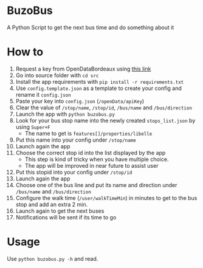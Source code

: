 # BuzoBus

A Python Script to get the next bus time and do something about it

# How to

1. Request a key from OpenDataBordeaux using [this link ](https://data.bordeaux-metropole.fr/opendata/key)
2. Go into source folder with `cd src`
3. Install the app requirements with `pip install -r requirements.txt`
4. Use `config.template.json` as a template to create your config and rename it `config.json`
5. Paste your key into `config.json` (`/openData/apiKey`)
6. Clear the value of `/stop/name`, `/stop/id`, `/bus/name` and `/bus/direction`
7. Launch the app with `python buzobus.py`
8. Look for your bus stop name into the newly created `stops_list.json` by using `Super+F`
	- The name to get is `features[]/properties/libelle`
9. Put this name into your config under `/stop/name`
10. Launch again the app
11. Choose the correct stop id into the list displayed by the app
	- This step is kind of tricky when you have multiple choice. 
	- The app will be improved in near future to assist user
12. Put this stopid into your config under `/stop/id`
13. Launch again the app
14. Choose one of the bus line and put its name and direction under `/bus/name` and `/bus/direction`
15. Configure the walk time (`/user/walkTimeMin`) in minutes to get to the bus stop and add an extra 2 min.
16. Launch again to get the next buses
17. Notifications will be sent if its time to go

# Usage

Use `python buzobus.py -h` and read.
